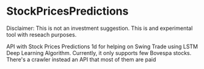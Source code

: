 # StockPricesPredictions

Disclaimer: This is not an investment suggestion. This is and experimental tool with reseach purposes.

API with Stock Prices Predictions 1d for helping on Swing Trade using LSTM Deep Learning Algorithm.
Currently, it only supports few Bovespa stocks. There's a crawler instead an API that most of them are paid
